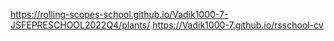 
https://rolling-scopes-school.github.io/Vadik1000-7-JSFEPRESCHOOL2022Q4/plants/
https://Vadik1000-7.github.io/rsschool-cv
